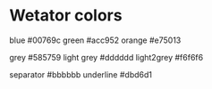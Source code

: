 # Wetator colors

blue        #00769c
green       #acc952
orange      #e75013

grey        #585759
light grey  #dddddd
light2grey  #f6f6f6

separator   #bbbbbb
underline   #dbd6d1
